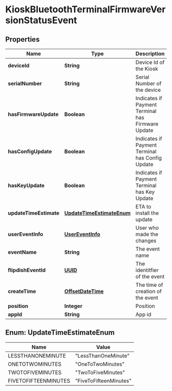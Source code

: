 
# KioskBluetoothTerminalFirmwareVersionStatusEvent

## Properties
Name | Type | Description | Notes
------------ | ------------- | ------------- | -------------
**deviceId** | **String** | Device Id of the Kiosk |  [optional]
**serialNumber** | **String** | Serial Number of the device |  [optional]
**hasFirmwareUpdate** | **Boolean** | Indicates if Payment Terminal has Firmware Update |  [optional]
**hasConfigUpdate** | **Boolean** | Indicates if Payment Terminal has Config Update |  [optional]
**hasKeyUpdate** | **Boolean** | Indicates if Payment Terminal has Key Update |  [optional]
**updateTimeEstimate** | [**UpdateTimeEstimateEnum**](#UpdateTimeEstimateEnum) | ETA to install the update |  [optional]
**userEventInfo** | [**UserEventInfo**](UserEventInfo.md) | User who made the changes |  [optional]
**eventName** | **String** | The event name |  [optional]
**flipdishEventId** | [**UUID**](UUID.md) | The identitfier of the event |  [optional]
**createTime** | [**OffsetDateTime**](OffsetDateTime.md) | The time of creation of the event |  [optional]
**position** | **Integer** | Position |  [optional]
**appId** | **String** | App id |  [optional]


<a name="UpdateTimeEstimateEnum"></a>
## Enum: UpdateTimeEstimateEnum
Name | Value
---- | -----
LESSTHANONEMINUTE | &quot;LessThanOneMinute&quot;
ONETOTWOMINUTES | &quot;OneToTwoMinutes&quot;
TWOTOFIVEMINUTES | &quot;TwoToFiveMinutes&quot;
FIVETOFIFTEENMINUTES | &quot;FiveToFifteenMinutes&quot;



